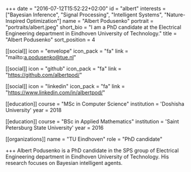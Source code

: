 +++
date = "2016-07-12T15:52:22+02:00"
id = "albert"
interests = ["Bayesian Inference", "Signal Processing", "Intelligent Systems", "Nature-Inspired Optimization"]
name = "Albert Podusenko"
portrait = "portraits/albert.jpeg"
short_bio = "I am a PhD candidate at the Electrical Engineering department in Eindhoven University of Technology."
title = "Albert Podusenko"
sort_position = 4

[[social]]
    icon = "envelope"
    icon_pack = "fa"
    link = "mailto:a.podusenko@tue.nl"

[[social]]
    icon = "github"
    icon_pack = "fa"
    link = "https://github.com/albertpod/"

[[social]]
    icon = "linkedin"
    icon_pack = "fa"
    link = "https://www.linkedin.com/in/albertpod/"

[[education]]
    course = "MSc in Computer Science"
    institution = 'Doshisha University'
    year = 2018

[[education]]
    course = "BSc in Applied Mathematics"
    institution = 'Saint Petersburg State University'
    year = 2016

[[organizations]]
    name = "TU Eindhoven"
    role = "PhD candidate"

+++
Albert Podusenko is a PhD candidate in the SPS group of Electrical Engineering
department in Eindhoven University of Technology. His research focuses on
Bayesian intelligent agents.
